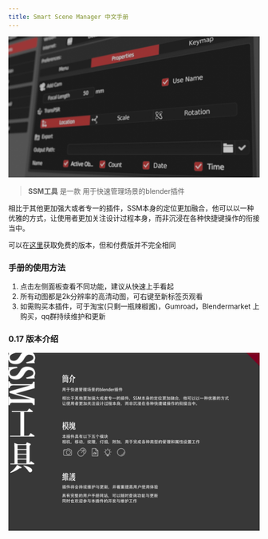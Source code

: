 ```yaml
---
title: Smart Scene Manager 中文手册
---
```


**![page](images/page.jpg)**



> **SSM工具** 是一款 用于快速管理场景的blender插件

相比于其他更加强大或者专一的插件，SSM本身的定位更加融合，他可以以一种优雅的方式，让使用者更加关注设计过程本身，而非沉浸在各种快捷键操作的衔接当中。

可以在[这里](https://github.com/atticus-lv/Smart-Scene-Manager_Free)获取免费的版本，但和付费版并不完全相同

### 手册的使用方法

1. 点击左侧面板查看不同功能，建议从快速上手看起
2. 所有动图都是2k分辨率的高清动图，可右键至新标签页观看
3. 如需购买本插件，可于淘宝(只剩一瓶辣椒酱)，Gumroad，Blendermarket 上购买，qq群持续维护和更新



### 0.17 版本介绍

![1](uploads/%E8%AF%A6%E6%83%85%E9%A1%B5/1.jpg)
